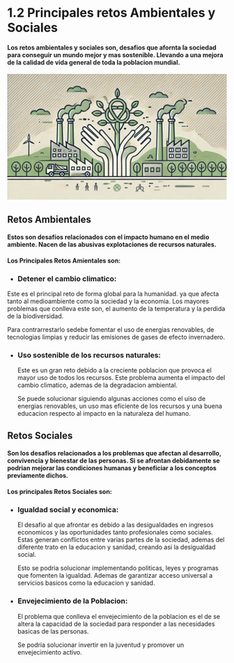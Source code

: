 # 1.2 Principales retos Ambientales y Sociales 

#### Los retos ambientales y sociales son, desafios que afornta la sociedad para conseguir un mundo mejor y mas sostenible. Llevando a una mejora de la calidad de vida general de toda la poblacion mundial.

![retosambientales](IMAGENES/retosambientales.jpg)

## Retos Ambientales

  #### Estos son desafíos relacionados con el impacto humano en el medio ambiente. Nacen de las abusivas explotaciones de recursos naturales. 
  #### **Los Principales Retos Amientales son:**

- ### Detener el cambio climatico:
  
 Este es el principal reto de forma global para la humanidad. ya que afecta tanto al medioambiente como la sociedad y la economia. Los mayores problemas que conlleva este son, el aumento de la temperatura y la perdida de la biodiversidad. 

 Para contrarrestarlo sedebe fomentar el uso de energias renovables, de tecnologias limpias y reducir las emisiones de gases de efecto invernadero.

- ### Uso sostenible de los recursos naturales:

   Este es un gran reto debido a la creciente poblacion que provoca el mayor uso de todos los recursos. Este problema aumenta el impacto del cambio climatico, ademas de la degradacion ambiental.

   Se puede solucionar siguiendo algunas acciones como el uiso de energias renovables, un uso mas eficiente de los recursos y una buena educacion respecto al impacto en la naturaleza del humano.

## Retos Sociales

  #### Son los desafios relacionados a los problemas que afectan al desarrollo, convivencia y bienestar de las personas. Si se afrontan debidamente se podrian mejorar las condiciones humanas y beneficiar a los conceptos previamente dichos.

  #### **Los principales Retos Sociales son:**

  - ### Igualdad social y economica:
     El desafio al que afrontar es debido a las desigualdades en ingresos economicos y las oportunidades tanto profesionales como sociales. Estas generan conflictos entre varias partes de la sociedad, ademas del diferente trato en la educacion y sanidad, creando asi la desigualdad social.

    Esto se podria solucionar implementando politicas, leyes y programas que fomenten la igualdad. Ademas de garantizar acceso universal a servicios basicos como la educacion y sanidad.

 - ### Envejecimiento de la Poblacion:
    El problema que conlleva el envejecimiento de la poblacion es el de se altera la capacidad de la sociedad para responder a las necesidades basicas de las personas.

   Se podria solucionar invertir en la juventud y promover un envejecimiento activo.
   
